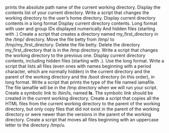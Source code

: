 prints the absolute path name of the current working directory.
Display the contents list of your current directory.
Write a script that changes the working directory to the user’s home directory.
Display current directory contents in a long format
Display current directory contents.
         Long format
         with user and group IDs displayed numerically
         And hidden files (starting with .)
Create a script that creates a directory named my_first_directory in the /tmp/ directory.
Move the file betty from /tmp/ to /tmp/my_first_directory.
Delete the file betty.
Delete the directory my_first_directory that is in the /tmp directory.
Write a script that changes the working directory to the previous one.
Display current directory contents, including hidden files (starting with .). Use the long format.
Write a script that lists all files (even ones with names beginning with a period character, which are normally hidden) in the current directory and the parent of the working directory and the /boot directory (in this order), in long format.
Write a script that prints the type of the file named iamafile. The file iamafile will be in the /tmp directory when we will run your script.
Create a symbolic link to /bin/ls, named __ls__. The symbolic link should be created in the current working directory.
Create a script that copies all the HTML files from the current working directory to the parent of the working directory, but only copy files that did not exist in the parent of the working directory or were newer than the versions in the parent of the working directory.
Create a script that moves all files beginning with an uppercase letter to the directory /tmp/u.

